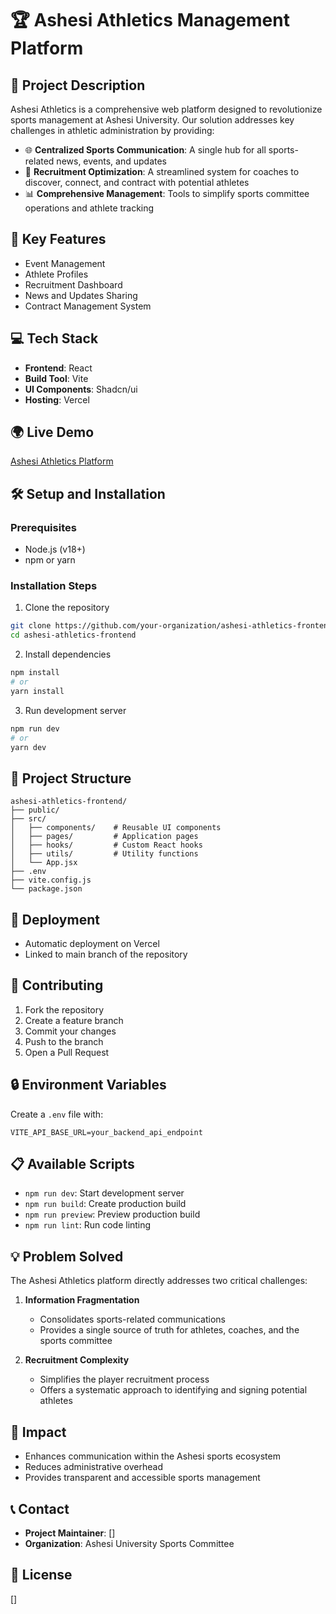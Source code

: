 # 🏆 Ashesi Athletics Management Platform

## 📝 Project Description

Ashesi Athletics is a comprehensive web platform designed to revolutionize sports management at Ashesi University. Our solution addresses key challenges in athletic administration by providing:

- 🌐 **Centralized Sports Communication**: A single hub for all sports-related news, events, and updates
- 🤝 **Recruitment Optimization**: A streamlined system for coaches to discover, connect, and contract with potential athletes
- 📊 **Comprehensive Management**: Tools to simplify sports committee operations and athlete tracking

## 🚀 Key Features

- Event Management
- Athlete Profiles
- Recruitment Dashboard
- News and Updates Sharing
- Contract Management System

## 💻 Tech Stack

- **Frontend**: React
- **Build Tool**: Vite
- **UI Components**: Shadcn/ui
- **Hosting**: Vercel

## 🌍 Live Demo

[Ashesi Athletics Platform](https://athletics-frontend.vercel.app/)

## 🛠 Setup and Installation

### Prerequisites
- Node.js (v18+)
- npm or yarn

### Installation Steps

1. Clone the repository
```bash
git clone https://github.com/your-organization/ashesi-athletics-frontend.git
cd ashesi-athletics-frontend
```

2. Install dependencies
```bash
npm install
# or
yarn install
```

3. Run development server
```bash
npm run dev
# or
yarn dev
```

## 📂 Project Structure

```
ashesi-athletics-frontend/
├── public/
├── src/
│   ├── components/    # Reusable UI components
│   ├── pages/         # Application pages
│   ├── hooks/         # Custom React hooks
│   ├── utils/         # Utility functions
│   └── App.jsx
├── .env
├── vite.config.js
└── package.json
```

## 🚀 Deployment

- Automatic deployment on Vercel
- Linked to main branch of the repository

## 🤝 Contributing

1. Fork the repository
2. Create a feature branch
3. Commit your changes
4. Push to the branch
5. Open a Pull Request

## 🔒 Environment Variables

Create a `.env` file with:
```
VITE_API_BASE_URL=your_backend_api_endpoint
```

## 📋 Available Scripts

- `npm run dev`: Start development server
- `npm run build`: Create production build
- `npm run preview`: Preview production build
- `npm run lint`: Run code linting

## 💡 Problem Solved

The Ashesi Athletics platform directly addresses two critical challenges:

1. **Information Fragmentation**
   - Consolidates sports-related communications
   - Provides a single source of truth for athletes, coaches, and the sports committee

2. **Recruitment Complexity**
   - Simplifies the player recruitment process
   - Offers a systematic approach to identifying and signing potential athletes

## 🏅 Impact

- Enhances communication within the Ashesi sports ecosystem
- Reduces administrative overhead
- Provides transparent and accessible sports management

## 📞 Contact

- **Project Maintainer**: []
- **Organization**: Ashesi University Sports Committee

## 📄 License

[]
